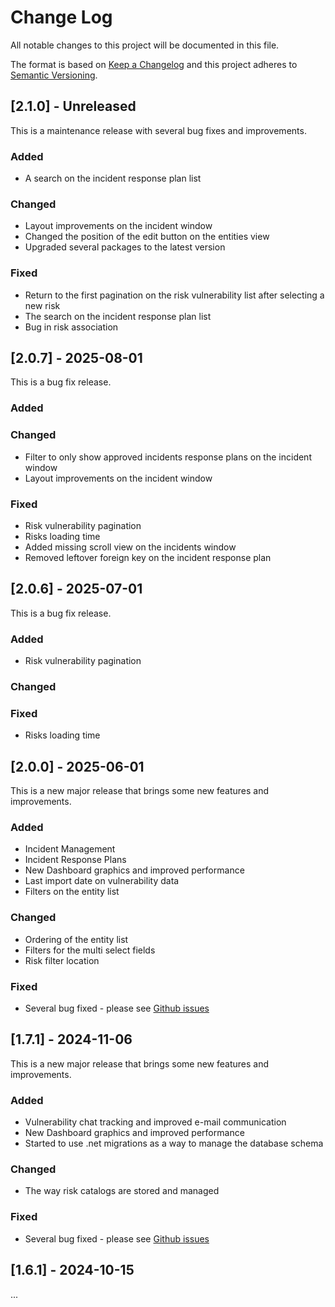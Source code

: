 # Change Log
All notable changes to this project will be documented in this file.

The format is based on [Keep a Changelog](http://keepachangelog.com/)
and this project adheres to [Semantic Versioning](http://semver.org/).

## [2.1.0] - Unreleased

This is a maintenance release with several bug fixes and improvements.

### Added
- A search on the incident response plan list

### Changed
- Layout improvements on the incident window
- Changed the position of the edit button on the entities view
- Upgraded several packages to the latest version

### Fixed
- Return to the first pagination on the risk vulnerability list after selecting a new risk
- The search on the incident response plan list
- Bug in risk association

## [2.0.7] - 2025-08-01

This is a bug fix release.

### Added

### Changed
- Filter to only show approved incidents response plans on the incident window
- Layout improvements on the incident window

### Fixed
- Risk vulnerability pagination
- Risks loading time
- Added missing scroll view on the incidents window
- Removed leftover foreign key on the incident response plan


## [2.0.6] - 2025-07-01

This is a bug fix release.

### Added
- Risk vulnerability pagination

### Changed


### Fixed
- Risks loading time


## [2.0.0] - 2025-06-01

This is a new major release that brings some new features and improvements.

### Added
- Incident Management
- Incident Response Plans
- New Dashboard graphics and improved performance
- Last import date on vulnerability data
- Filters on the entity list

### Changed
- Ordering of the entity list
- Filters for the multi select fields
- Risk filter location

### Fixed
- Several bug fixed - please see [Github issues](https://github.com/ffquintella/netrisk/issues)

## [1.7.1] - 2024-11-06

This is a new major release that brings some new features and improvements.

### Added

- Vulnerability chat tracking and improved e-mail communication
- New Dashboard graphics and improved performance
- Started to use .net migrations as a way to manage the database schema

### Changed

- The way risk catalogs are stored and managed

### Fixed

- Several bug fixed - please see [Github issues](https://github.com/ffquintella/netrisk/issues)

## [1.6.1] - 2024-10-15

...

